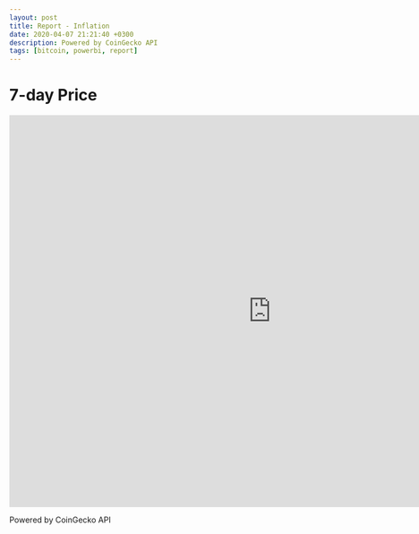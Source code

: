 ```yaml
---
layout: post
title: Report - Inflation
date: 2020-04-07 21:21:40 +0300
description: Powered by CoinGecko API
tags: [bitcoin, powerbi, report]
---
```


# 7-day Price

<div>
  <iframe width="933" height="700" src="https://app.powerbi.com/view?r=eyJrIjoiOTNhMjZjODUtMWVlYS00ZWVkLWE0YjYtOTg3YTk3NzFhODdiIiwidCI6IjhlNjQxMWI3LTZmYjktNDhmNS05NTQ4LTAwYjJlMTc3N2RkZiIsImMiOjl9" frameborder="0" allowFullScreen="true"></iframe>
</div>

Powered by CoinGecko API
